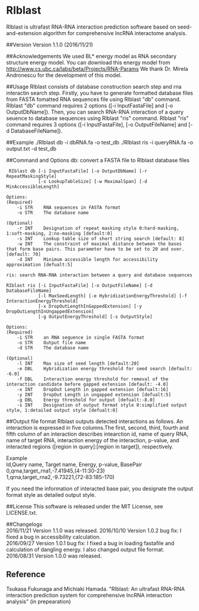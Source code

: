# RIblast
RIblast is ultrafast RNA-RNA interaction prediction software based on seed-and-extension algorithm for comprehensive lncRNA interactome analysis.

##Version
Version 1.1.0 (2016/11/21)

##Acknowledgements
We used BL* energy model as RNA secondary structure energy model.
You can download this energy model from  http://www.cs.ubc.ca/labs/beta/Projects/RNA-Params
We thank Dr. Mirela Andronescu for the development of this model.

##Usage
RIblast consists of database construction search step and rna interactin search step. Firstly, you have to generate formatted database files from FASTA fomatted RNA sequences file using RIblast "db" command. RIblast "db" command requires 2 options ([-i InputFastaFile] and [-o OutputDbName]). Then, you can search RNA-RNA interaction of a query seuence to database sequences using RIblast "ris" command. RIblast "ris" command requires 3 options ([-i InputFastaFile], [-o OutputFileName] and [-d DatabaseFileName]). 

##Example
    ./RIblast db -i dbRNA.fa -o test_db
    ./RIblast ris -i queryRNA.fa -o output.txt -d test_db

##Command and Options
    db: convert a FASTA file to RIblast database files  

     RIblast db [-i InputFastaFile] [-o OutputDbName] [-r RepeatMaskingStyle]  
                [-s LookupTableSize] [-w MaximalSpan] [-d MinAccessibleLength]  
   
    Options:
    (Required)
        -i STR    RNA sequences in FASTA format
        -o STR    The database name
        
    (Optional) 
        -r INT    Designation of repeat masking style 0:hard-masking, 1:soft-masking, 2:no-masking [default:0]
        -s INT    Lookup table size of short string search [default: 8]
        -w INT    The constraint of maximal distance between the bases that form base pairs. This parameter have to be set to 20 and over. [default: 70]
        -d INT    Minimum accessible length for accessibility approximation [defualt:5]
        
    ris: search RNA-RNA interaction between a query and database sequences
    
    RIblast ris [-i InputFastaFile] [-o OutputFileName] [-d DatabaseFileName]
                [-l MaxSeedLength] [-e HybridizationEnergyThreshold] [-f InteractionEnergyThreshold]
                [-x DropOutLengthInGappedExtension] [-y DropOutLengthInUngappedExtension]
                [-g OutputEnergyThreshold] [-s OutputStyle]
                
    Options:
    (Required)
        -i STR    an RNA sequence in single FASTA format
        -o STR    Output file name
        -d STR    The database name
        
    (Optional)
        -l INT    Max size of seed length [default:20]
        -e DBL    Hybridization energy threshold for seed search [default: -6.0]
        -f DBL    Interaction energy threshold for removal of the interaction candidate before gapped extension [default: -4.0]
        -x INT    DropOut Length in gapped extension [defualt:16]
        -y INT    DropOut Length in ungapped extension [defualt:5]
        -g DBL    Energy threshold for output [defualt:-8.0]
        -s INT    Designation of output format style 0:simplified output style, 1:detailed output style [defualt:0]

##Output file format
RIblast outputs detected interactions as follows.
An interaction is expressed in five columns.The first, second, third, fourth and fifth column of an interaction describes intearction id, name of query RNA, name of target RNA, interaction energy of the interaction, p-value, and interacted regions ([region in query]:[region in target]), respectively.

Example  
Id,Query name, Target name, Energy, p-value, BasePair  
0,qrna,target_rna1,-7.41945,(4-11:30-23)  
1,qrna,target_rna2,-9.73221,(72-83:185-170)  

If you need the information of interacted base pair, you designate the output format style as detailed output style.  

##License
This software is released under the MIT License, see LICENSE.txt.

##Changelogs  
2016/11/21 Version 1.1.0 was released.
2016/10/10 Version 1.0.2 bug fix: I fixed a bug in accessibility calculation.  
2016/09/27 Version 1.0.1 bug fix: I fixed a bug in loading fastafile and calculation of dangling energy. I also changed output file format.  
2016/08/31 Version 1.0.0 was released.

## Reference
Tsukasa Fukunaga and Michiaki Hamada. "RIblast: An ultrafast RNA-RNA interaction prediction system for comprehensive lncRNA interaction analysis" (in prepearation)

